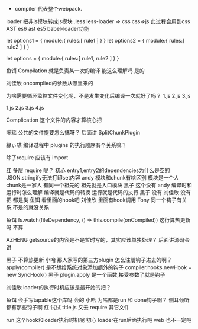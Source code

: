 

- compiler 代表整个webpack.

loader 把非js模块转成js模块
.less less-loader => css  css=>js 
 此过程会用到css AST
es6  ast es5   babel-loader功能


let options1 = {
    module:{
        rules:[
            rule1
        ]
    }
}
let options2 = {
    module:{
        rules:[
            rule2
        ]
    }
}

let options = {
    module:{
        rules:[
            rule1,
            rule2
        ]
    }
}


鱼饵
Compilation 就是负责某一次的编译 能这么理解吗
是的

刘佳欣
oncomplied的参数从哪里来的

为啥需要循环监控文件变化呢，不是发生变化后编译一次就好了吗？
1.js
2.js
3.js

1.js
2.js
3.js
4.js

Complication 这个文件的内容才算核心把



陈瑶
公共的文件提要怎么搞呀？
后面讲
SplitChunkPlugin

綠ぃ嗏
编译过程中 plugins 的执行顺序有个关系嘛？





除了require 应该有 import

红
多层 require 呢？
初心
entry1,entry2的dependencies为什么是空的 
JSON.stringify无法打印set内容
andy
模块和chunk有啥区别
模块是一个人
chunk是一家人
有同一个祖先的
祖先就是入口模块
黑子
这个没有
andy
编译时和运行时怎么理解
编译就是代码的转换
运行就是代码的执行
黑子
没有
刘佳欣
没有把  都是类 
鱼饵
看里面的hook吧
刘佳欣
里面有hook调用
Tony
同一个钩子有关系,不是的就没关系







鱼饵
fs.watch(fileDependency, () => this.compile(onCompiled)) 这行算热更新吗
不算

AZHENG
getsource的内容是不是暂时写的，其实应该单独处理？
后面讲源码会讲


黑子
不算热更新
小哈
那人家写的第三方plugin 怎么注册钩子进去的啊？
apply(compiler)
是不想给系统对象添加额外的钩子
compiler.hooks.newHook = new SyncHook()
黑子
plugin.apply 是一个函数,接受参数了就是钩子


刘佳欣
loader的执行时机应该是最开始的把？


鱼饵
会手写tapable这个库吗 会的
小哈
为啥都是run 和 done钩子啊？
侧耳倾听
都有那些钩子啊
红
试试 title.js 又去 require 其它文件



run 这个hook和loader执行时机呢
初心
loader在run后面执行吧
web
也不一定吧
